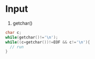 # Input
1. getchar()
```c++
char c;
while(getchar()!='\n');
while((c=getchar())!=EOF && c!='\n'){
  // run
}
```
